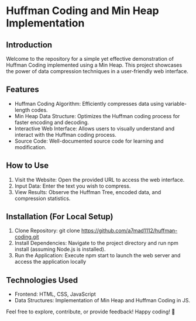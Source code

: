 # Huffman Coding and Min Heap Implementation

## Introduction
Welcome to the repository for a simple yet effective demonstration of Huffman Coding implemented using a Min Heap. This project showcases the power of data compression techniques in a user-friendly web interface.

## Features
- Huffman Coding Algorithm: Efficiently compresses data using variable-length codes.
- Min Heap Data Structure: Optimizes the Huffman coding process for faster encoding and decoding.
- Interactive Web Interface: Allows users to visually understand and interact with the Huffman coding process.
- Source Code: Well-documented source code for learning and modification.

## How to Use
1. Visit the Website: Open the provided URL to access the web interface.
2. Input Data: Enter the text you wish to compress.
3. View Results: Observe the Huffman Tree, encoded data, and compression statistics.

## Installation (For Local Setup)
1. Clone Repository: git clone https://github.com/a7mad1112/huffman-coding.git
2. Install Dependencies: Navigate to the project directory and run npm install (assuming Node.js is installed).
3. Run the Application: Execute npm start to launch the web server and access the application locally

## Technologies Used
- Frontend: HTML, CSS, JavaScript
- Data Structures: Implementation of Min Heap and Huffman Coding in JS.

Feel free to explore, contribute, or provide feedback! Happy coding! 🚀
